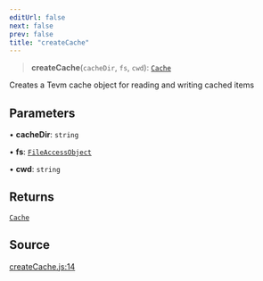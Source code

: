 ```yaml
---
editUrl: false
next: false
prev: false
title: "createCache"
---
```


> **createCache**(`cacheDir`, `fs`, `cwd`): [`Cache`](/reference/type-aliases/cache/)

Creates a Tevm cache object for reading and writing cached items

## Parameters

• **cacheDir**: `string`

• **fs**: [`FileAccessObject`](/reference/type-aliases/fileaccessobject/)

• **cwd**: `string`

## Returns

[`Cache`](/reference/type-aliases/cache/)

## Source

[createCache.js:14](https://github.com/evmts/tevm-monorepo/blob/main/bundler-packages/bundler-cache/src/createCache.js#L14)
